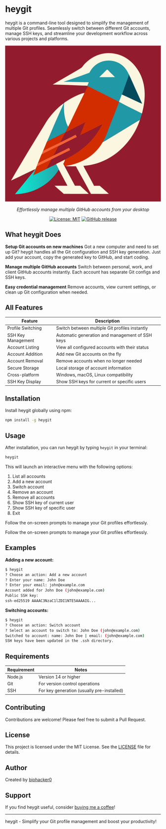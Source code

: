 # heygit
<!-- ![heygit Logo](https://raw.githubusercontent.com/biohacker0/heygit/main/assets/logo.png) -->
heygit is a command-line tool designed to simplify the management of multiple Git profiles. Seamlessly switch between different Git accounts, manage SSH keys, and streamline your development workflow across various projects and platforms.
<div align="center">

![heygit Logo](https://raw.githubusercontent.com/biohacker0/GitSwitch-Gui/main/src-tauri/icons/icon.png)

*Effortlessly manage multiple GitHub accounts from your desktop*

[![License: MIT](https://img.shields.io/badge/License-MIT-yellow.svg)](https://opensource.org/licenses/MIT)
[![GitHub release](https://img.shields.io/github/release/biohacker0/GitSwitch-Gui.svg)](https://github.com/biohacker0/GitSwitch-Gui/releases/)

</div>

## What heygit Does

**Setup Git accounts on new machines**
Got a new computer and need to set up Git? heygit handles all the Git configuration and SSH key generation. Just add your account, copy the generated key to GitHub, and start coding.

**Manage multiple GitHub accounts** 
Switch between personal, work, and client GitHub accounts instantly. Each account has separate Git configs and SSH keys.

**Easy credential management**
Remove accounts, view current settings, or clean up Git configuration when needed.

## All Features

| Feature | Description |
|---------|-------------|
| Profile Switching | Switch between multiple Git profiles instantly |
| SSH Key Management | Automatic generation and management of SSH keys |
| Account Listing | View all configured accounts with their status |
| Account Addition | Add new Git accounts on the fly |
| Account Removal | Remove accounts when no longer needed |
| Secure Storage | Local storage of account information |
| Cross-platform | Windows, macOS, Linux compatibility |
| SSH Key Display | Show SSH keys for current or specific users |

## Installation

Install heygit globally using npm:

```bash
npm install -g heygit
```

## Usage

After installation, you can run heygit by typing `heygit` in your terminal:

```bash
heygit
```

This will launch an interactive menu with the following options:
1. List all accounts
2. Add a new account
3. Switch account
4. Remove an account
5. Remove all accounts
6. Show SSH key of current user
7. Show SSH key of specific user
8. Exit

Follow the on-screen prompts to manage your Git profiles effortlessly.

Follow the on-screen prompts to manage your Git profiles effortlessly.

## Examples

**Adding a new account:**
```bash
$ heygit
? Choose an action: Add a new account
? Enter your name: John Doe
? Enter your email: john@example.com
Account added for John Doe (john@example.com)
Public SSH key:
ssh-ed25519 AAAAC3NzaC1lZDI1NTE5AAAAIG...
```

**Switching accounts:**
```bash
$ heygit
? Choose an action: Switch account
? Select an account to switch to: John Doe (john@example.com)
Switched to account: name: John Doe | email: (john@example.com)
SSH keys have been updated in the .ssh directory.
```

## Requirements

| Requirement | Notes |
|-------------|-------|
| Node.js | Version 14 or higher |
| Git | For version control operations |
| SSH | For key generation (usually pre-installed) |

## Contributing

Contributions are welcome! Please feel free to submit a Pull Request.

## License

This project is licensed under the MIT License. See the [LICENSE](LICENSE) file for details.

## Author

Created by [biohacker0](https://github.com/biohacker0)

## Support

If you find heygit useful, consider [buying me a coffee](https://buymeacoffee.com/biohacker0)!

---

heygit - Simplify your Git profile management and boost your productivity!
